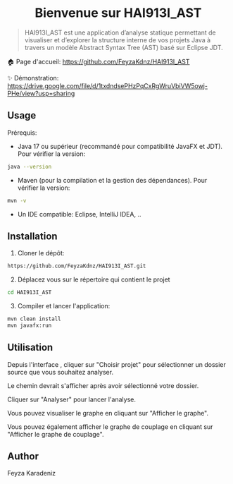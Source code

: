 <h1 align="center">Bienvenue sur HAI913I_AST</h1>
<p>
</p>

> HAI913I_AST est une application d’analyse statique permettant de visualiser et d’explorer la structure interne de vos projets Java à travers un modèle Abstract Syntax Tree (AST) basé sur Eclipse JDT. 

🏠 Page d'accueil: https://github.com/FeyzaKdnz/HAI913I_AST

✨ Démonstration: https://drive.google.com/file/d/1txdndsePHzPqCxRgWruVbiVW5owj-PHe/view?usp=sharing

## Usage

Prérequis:

- Java 17 ou supérieur (recommandé pour compatibilité JavaFX et JDT).
Pour vérifier la version:
```sh
java --version
```
- Maven (pour la compilation et la gestion des dépendances). Pour vérifier la version:
```sh
mvn -v
```
- Un IDE compatible: Eclipse, IntelliJ IDEA, ..

## Installation

1. Cloner le dépôt:
```sh
https://github.com/FeyzaKdnz/HAI913I_AST.git
```
2. Déplacez vous sur le répertoire qui contient le projet
```sh
cd HAI913I_AST
```
3. Compiler et lancer l'application:
```sh
mvn clean install
mvn javafx:run
```

## Utilisation

Depuis l'interface , cliquer sur "Choisir projet" pour sélectionner un dossier source que vous souhaitez analyser. 

Le chemin devrait s'afficher après avoir sélectionné votre dossier.

Cliquer sur "Analyser" pour lancer l'analyse.

Vous pouvez visualiser le graphe en cliquant sur "Afficher le graphe".

Vous pouvez également afficher le graphe de couplage en cliquant sur "Afficher le graphe de couplage".


## Author
Feyza Karadeniz